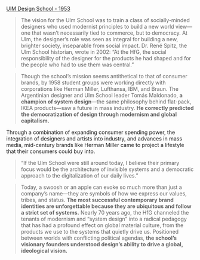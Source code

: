 [UlM Design School - 1953](https://www.artsy.net/article/artsy-editorial-bauhaus-lesser-known-ulm-school-seismic-impact-design)
>The vision for the Ulm School was to train a class of socially-minded designers who used modernist principles to build a new world view—one that wasn’t necessarily tied to commerce, but to democracy. At Ulm, the designer’s role was seen as integral for building a new, brighter society, inseparable from social impact. Dr. René Spitz, the Ulm School historian, wrote in 2002: “At the HfG, the social responsibility of the designer for the products he had shaped and for the people who had to use them was central.”

>Though the school’s mission seems antithetical to that of consumer brands, by 1958 student groups were working directly with corporations like Herman Miller, Lufthansa, IBM, and Braun. The Argentinian designer and Ulm School leader Tomás Maldonado, **a champion of system design**—the same philosophy behind flat-pack, IKEA products—saw a future in mass industry. **He correctly predicted the democratization of design through modernism and global capitalism.**

Through a combination of expanding consumer spending power, the integration of designers and artists into industry, and advances in mass media, mid-century brands like Herman Miller came to project a lifestyle that their consumers could buy into.

>“If the Ulm School were still around today, I believe their primary focus would be the architecture of invisible systems and a democratic approach to the digitalization of our daily lives.”

>Today, a swoosh or an apple can evoke so much more than just a company’s name—they are symbols of how we express our values, tribes, and status. **The most successful contemporary brand identities are unforgettable because they are ubiquitous and follow a strict set of systems.** Nearly 70 years ago, the HfG channeled the tenants of modernism and “system design” into a radical pedagogy that has had a profound effect on global material culture, from the products we use to the systems that quietly drive us. Positioned between worlds with conflicting political agendas, **the school’s visionary founders understood design’s ability to drive a global, ideological vision.** 